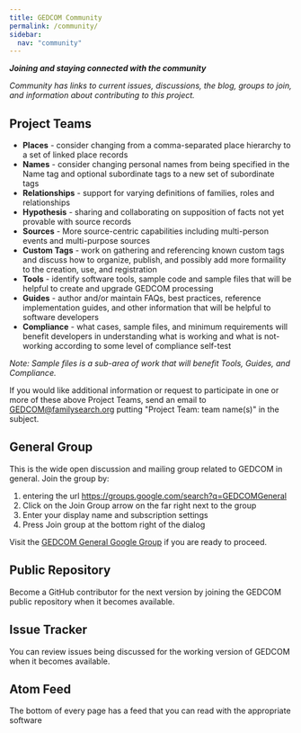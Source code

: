 ```yaml
---
title: GEDCOM Community
permalink: /community/
sidebar:
  nav: "community"
---
```

***Joining and staying connected with the community***
  
  *Community has links to current issues, discussions, the blog,  groups to join, and information about contributing to this project.*

## Project Teams

- **Places** - consider changing from a comma-separated place hierarchy to a set of linked place records
- **Names** - consider changing personal names from being specified in the Name tag and optional subordinate tags to a new set of subordinate tags 
- **Relationships** - support for varying definitions of families,  roles and relationships
- **Hypothesis** - sharing and collaborating on supposition of facts not yet provable with source records
- **Sources** - More source-centric capabilities including multi-person events and multi-purpose sources
- **Custom Tags** - work on gathering and referencing known custom tags and discuss how to organize, publish, and possibly add more formaility to the creation, use, and registration
- **Tools** - identify software tools, sample code and sample files that will be helpful to create and upgrade GEDCOM processing
- **Guides** - author and/or maintain FAQs, best practices, reference implementation guides, and other information that will be helpful to software developers
- **Compliance** - what cases, sample files, and minimum requirements will benefit developers in understanding what is working and what is not-working according to some level of compliance self-test 

*Note: Sample files is a sub-area of work that will benefit Tools, Guides, and Compliance.*

If you would like additional information or request to participate in one or more of these above Project Teams, send an email to <GEDCOM@familysearch.org> putting "Project Team: team name(s)" in the subject.


## General Group

This is the wide open discussion and mailing group related to GEDCOM in general.  Join the group by:
1. entering the url
https://groups.google.com/search?q=GEDCOMGeneral
2. Click on the Join Group arrow on the far right next to the group
3. Enter your display name and subscription settings
4. Press Join group at the bottom right of the dialog

 Visit the [GEDCOM General Google Group](https://groups.google.com/search?q=GEDCOMGeneral) if you are ready to proceed.

## Public Repository

Become a GitHub contributor for the next version by joining the GEDCOM public repository when it becomes available.

## Issue Tracker 

You can review issues being discussed for the working version of GEDCOM when it becomes available.

<!-- by going to [Issues](https://github.com/familySearch/GEDCOM/issues)-->

<!-- ## Blog -->

<!-- Frequently review the [blog](/blog) for important posts about the project -->


## Atom Feed

The bottom of every page has a feed that you can read with the appropriate software
